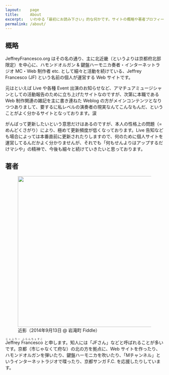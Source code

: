 ```yaml
---
layout:    page
title:     About
excerpt:   いわゆる「最初にお読み下さい」的な何かです。サイトの概略や著者プロフィール、いくつかの技術情報、閲覧に関するヒント、著作権とライセンス、免責事項、プライバシーポリシーなどが含まれます…という予定ですが、未完成です。涙
permalink: /about/
---
```


概略
--------------------

JeffreyFrancesco.org はその名の通り、主に北近畿（というよりは京都府北部限定）を中心に、ハモンドオルガン & 鍵盤ハーモニカ奏者・インターネットラジオ MC・Web 制作者 etc. として細々と活動を続けている、Jeffrey Francesco (JF) という名前の個人が運営する Web サイトです。

元はといえば Live や各種 Event 出演のお知らせなど、アマチュアミュージシャンとしての活動報告のために立ち上げたサイトなのですが、次第に本職である Web 制作関連の雑記を主に書き連ねた Weblog の方がメインコンテンツとなりつつありまして、要するに私レベルの演奏者の現実なんてこんなもんだ、ということがよく分かるサイトとなっております。涙

がんばって更新したいという意思だけはあるのですが、本人の性格上の問題（=めんどくさがり）により、極めて更新頻度が低くなっております。Live 告知なども場合によっては本番直前に更新されたりしますので、何のために個人サイトを運営してるんだかよく分かりませんが、それでも「何もせんよりはアップするだけマシや」の精神で、今後も細々と続けていきたいと思っております。



著者
--------------------

<figure class="photo">
  <div class="photo-content">
    <img alt="" src="/images/profile-landscape.jpg" width="736" height="480" />
  </div>
  <figcaption class="photo-caption">近影（2014年9月13日 @ 岩滝町 Fiddle）</figcaption>
</figure>

<ruby>Jeffrey Francesco<rp>（</rp><rt>じぇふりー ふらんちぇすこ</rt><rp>）</rp></ruby> と申します。知人には「JFさん」などと呼ばれることが多いです。京都（市じゃなくて府な）の北の方を拠点に、Web サイトを作ったり、ハモンドオルガンを弾いたり、鍵盤ハーモニカを吹いたり、「Mチャンネル」というインターネットラジオで喋ったり、京都サンガ F.C. を応援したりしています。


